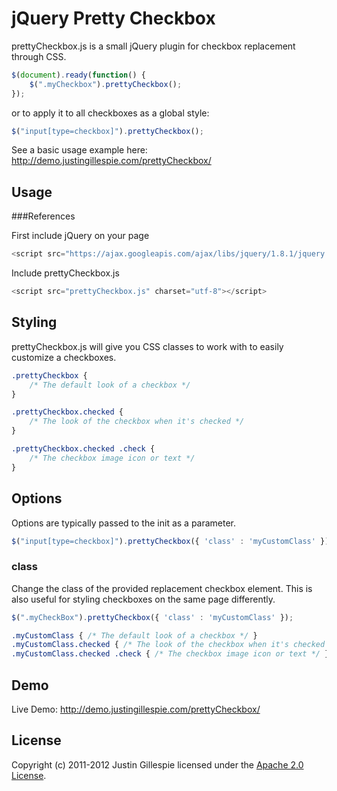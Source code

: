 # jQuery Pretty Checkbox

prettyCheckbox.js is a small jQuery plugin for checkbox replacement through CSS.

```javascript
$(document).ready(function() {
	$(".myCheckbox").prettyCheckbox();
});
```

or to apply it to all checkboxes as a global style:

```javascript
$("input[type=checkbox]").prettyCheckbox();
```

See a basic usage example here: http://demo.justingillespie.com/prettyCheckbox/

## Usage

###References

First include jQuery on your page

```javascript
<script src="https://ajax.googleapis.com/ajax/libs/jquery/1.8.1/jquery.js"></script>
```

Include prettyCheckbox.js

```javascript
<script src="prettyCheckbox.js" charset="utf-8"></script>
```

## Styling

prettyCheckbox.js will give you CSS classes to work with to easily customize a checkboxes.

```css
.prettyCheckbox {
	/* The default look of a checkbox */
}

.prettyCheckbox.checked {
	/* The look of the checkbox when it's checked */
}

.prettyCheckbox.checked .check {
	/* The checkbox image icon or text */
}
```

## Options

Options are typically passed to the init as a parameter.

```javascript
$("input[type=checkbox]").prettyCheckbox({ 'class' : 'myCustomClass' });
```

### class

Change the class of the provided replacement checkbox element.  This is also useful for styling checkboxes on the same page differently.

```javascript
$(".myCheckBox").prettyCheckbox({ 'class' : 'myCustomClass' });
```
```css
.myCustomClass { /* The default look of a checkbox */ }
.myCustomClass.checked { /* The look of the checkbox when it's checked */ }
.myCustomClass.checked .check { /* The checkbox image icon or text */ }
```

## Demo

Live Demo: http://demo.justingillespie.com/prettyCheckbox/

## License

Copyright (c) 2011-2012 Justin Gillespie licensed under the [Apache 2.0 License](http://www.apache.org/licenses/LICENSE-2.0).